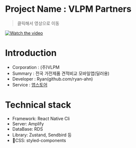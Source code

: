 # Project Name : VLPM Partners
> 클릭해서 영상으로 이동

[![Watch the video](https://platform-client-release.s3.ap-northeast-2.amazonaws.com/temp/vlpm.png)](https://youtu.be/-XkDzxSvvK8)

# Introduction

- Corporation : (주)VLPM
- Summary : 전국 가전제품 견적비교 모바일앱(딜러용)
- Developer : Ryan(github.com/ryan-ahn)
- Service : [앱스토어](https://play.google.com/store/apps/details?id=com.vlpmpartnersrelease&hl=ko-KR)

# Technical stack

- Framework: React Native Cli
- Server: Amplify
- DataBase: RDS
- Library: Zustand, Sendbird 등
- CSS: styled-components

